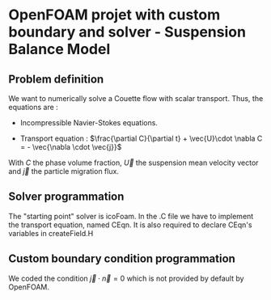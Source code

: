# OpenFOAM projet with custom boundary and solver - Suspension Balance Model

## Problem definition 

We want to numerically solve a Couette flow with scalar transport. Thus, the equations are :

- Incompressible Navier-Stokes equations.

- Transport equation : $\frac{\partial C}{\partial t} + \vec{U}\cdot \nabla C = - \vec{\nabla \cdot \vec{j}}$

With $C$ the phase volume fraction, $\vec{U}$ the suspension mean velocity vector and $\vec{j}$ the particle migration flux.

## Solver programmation

The "starting point" solver is icoFoam. In the .C file we have to implement the transport equation, named CEqn.
It is also required to declare CEqn's variables in createField.H 

## Custom boundary condition programmation

We coded the condition $\vec{j}\cdot\vec{n}=0$ which is not provided by default by OpenFOAM.

